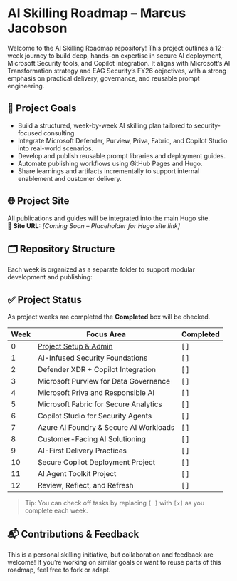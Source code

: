 # AI Skilling Roadmap – Marcus Jacobson

Welcome to the AI Skilling Roadmap repository! This project outlines a 12-week journey to build deep, hands-on expertise in secure AI deployment, Microsoft Security tools, and Copilot integration. It aligns with Microsoft’s AI Transformation strategy and EAG Security’s FY26 objectives, with a strong emphasis on practical delivery, governance, and reusable prompt engineering.

## 📌 Project Goals

- Build a structured, week-by-week AI skilling plan tailored to security-focused consulting.
- Integrate Microsoft Defender, Purview, Priva, Fabric, and Copilot Studio into real-world scenarios.
- Develop and publish reusable prompt libraries and deployment guides.
- Automate publishing workflows using GitHub Pages and Hugo.
- Share learnings and artifacts incrementally to support internal enablement and customer delivery.

## 🌐 Project Site

All publications and guides will be integrated into the main Hugo site.  
🔗 **Site URL:** _[Coming Soon – Placeholder for Hugo site link]_

## 🗂️ Repository Structure

Each week is organized as a separate folder to support modular development and publishing:

## ✅ Project Status

As project weeks are completed the **Completed** box will be checked.

| Week | Focus Area | Completed |
|------|------------|--------|
| 0 | [Project Setup & Admin](./0%20-%20Project%20Setup%20&%20Admin/README.md) | [ ] |
| 1 | AI-Infused Security Foundations | [ ] |
| 2 | Defender XDR + Copilot Integration | [ ] |
| 3 | Microsoft Purview for Data Governance | [ ] |
| 4 | Microsoft Priva and Responsible AI | [ ] |
| 5 | Microsoft Fabric for Secure Analytics | [ ] |
| 6 | Copilot Studio for Security Agents | [ ] |
| 7 | Azure AI Foundry & Secure AI Workloads | [ ] |
| 8 | Customer-Facing AI Solutioning | [ ] |
| 9 | AI-First Delivery Practices | [ ] |
| 10 | Secure Copilot Deployment Project | [ ] |
| 11 | AI Agent Toolkit Project | [ ] |
| 12 | Review, Reflect, and Refresh | [ ] |

> Tip: You can check off tasks by replacing `[ ]` with `[x]` as you complete each week.

## 📬 Contributions & Feedback

This is a personal skilling initiative, but collaboration and feedback are welcome! If you’re working on similar goals or want to reuse parts of this roadmap, feel free to fork or adapt.